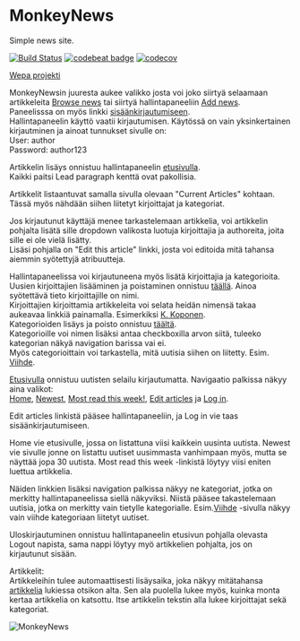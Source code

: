 # MonkeyNews
Simple news site.

[![Build Status](https://travis-ci.org/minkamanki/MonkeyNews.svg?branch=master)](https://travis-ci.org/minkamanki/MonkeyNews)
[![codebeat badge](https://codebeat.co/badges/38c5af90-18d1-49af-91b4-e6c519952d24)](https://codebeat.co/projects/github-com-minkamanki-monkeynews-master)
[![codecov](https://codecov.io/gh/minkamanki/MonkeyNews/branch/master/graph/badge.svg)](https://codecov.io/gh/minkamanki/MonkeyNews)

[Wepa projekti](http://monkeynews.herokuapp.com/)

MonkeyNewsin juuresta aukee valikko josta voi joko siirtyä selaamaan artikkeleita [Browse news](http://monkeynews.herokuapp.com/home) tai siirtyä hallintapaneeliin [Add news](http://monkeynews.herokuapp.com/articles/).<br />
Paneelisssa on myös linkki [sisäänkirjautumiseen](http://monkeynews.herokuapp.com/login]).<br />
Hallintapaneelin käyttö vaatii kirjautumisen. Käytössä on vain yksinkertainen kirjautminen ja ainoat tunnukset sivulle on:<br />
User: author<br />
Password: author123

Artikkelin lisäys onnistuu hallintapaneelin [etusivulla](http://monkeynews.herokuapp.com/articles/).<br />
Kaikki paitsi Lead paragraph kenttä ovat pakollisia.<br />

Artikkelit listaantuvat samalla sivulla olevaan "Current Articles" kohtaan. Tässä myös nähdään siihen liitetyt kirjoittajat ja kategoriat.<br />

Jos kirjautunut käyttäjä menee tarkastelemaan artikkelia, voi artikkelin pohjalta lisätä sille dropdown valikosta luotuja kirjoittajia ja authoreita, joita sille ei ole vielä lisätty. <br />
Lisäsi pohjalla on "Edit this article" linkki, josta voi editoida mitä tahansa aiemmin syötettyjä atribuutteja.<br />

Hallintapaneelissa voi kirjautuneena myös lisätä kirjoittajia ja kategorioita.<br />
Uusien kirjoittajien lisääminen ja poistaminen onnistuu [täällä](http://monkeynews.herokuapp.com/authors).
Ainoa syötettävä tieto kirjoittajille on nimi. <br />
Kirjoittajien kirjoittamia artikkeleita voi selata heidän nimensä takaa aukeavaa linkkiä painamalla. Esimerkiksi [K. Koponen](http://monkeynews.herokuapp.com/authors/93).<br />
Kategorioiden lisäys ja poisto onnistuu [täältä](http://monkeynews.herokuapp.com/categories).<br />
Kategorioille voi nimen lisäksi antaa checkboxilla arvon siitä, tuleeko kategorian näkyä navigation barissa vai ei.<br />
Myös categorioittain voi tarkastella, mitä uutisia siihen on liitetty. Esim. [Viihde](http://monkeynews.herokuapp.com/categories/106).<br />


[Etusivulla](http://monkeynews.herokuapp.com/home) onnistuu uutisten selailu kirjautumatta. Navigaatio palkissa näkyy aina valikot:<br />
[Home](http://monkeynews.herokuapp.com/home), [Newest](http://monkeynews.herokuapp.com/home/newest), [Most read this week!](http://monkeynews.herokuapp.com/home/mostRead), [Edit articles](http://monkeynews.herokuapp.com/articles) ja [Log in](http://monkeynews.herokuapp.com/login).<br />

Edit articles linkistä pääsee hallintapaneeliin, ja Log in vie taas sisäänkirjautumiseen.<br />

Home vie etusivulle, jossa on listattuna viisi kaikkein uusinta uutista. Newest vie sivulle jonne on listattu uutiset uusimmasta vanhimpaan myös, mutta se näyttää jopa 30 uutista. Most read this week -linkistä löytyy viisi eniten luettua artikkelia.<br />

Näiden linkkien lisäksi navigation palkissa näkyy ne kategoriat, jotka on merkitty hallintapaneelissa siellä näkyviksi. Niistä pääsee takastelemaan uutisia, jotka on merkitty vain tietylle kategorialle. Esim.[Viihde](http://monkeynews.herokuapp.com/home/Viihde) -sivulla
näkyy vain viihde kategoriaan liitetyt uutiset.<br />

Uloskirjautuminen onnistuu hallintapaneelin etusivun pohjalla olevasta Logout napista, sama nappi löytyy myö artikkelien pohjalta, jos on kirjautunut sisään.<br />

Artikkelit:<br />
Artikkeleihin tulee automaattisesti lisäysaika, joka näkyy mitätahansa [artikkelia](http://monkeynews.herokuapp.com/articles/101) lukiessa otsikon alta. Sen ala puolella lukee myös, kuinka monta kertaa artikkelia on katsottu. Itse artikkelin tekstin alla lukee kirjoittajat sekä kategoriat.

![MonkeyNews](http://monkeynews.herokuapp.com/images/monkeynews.jpg)


